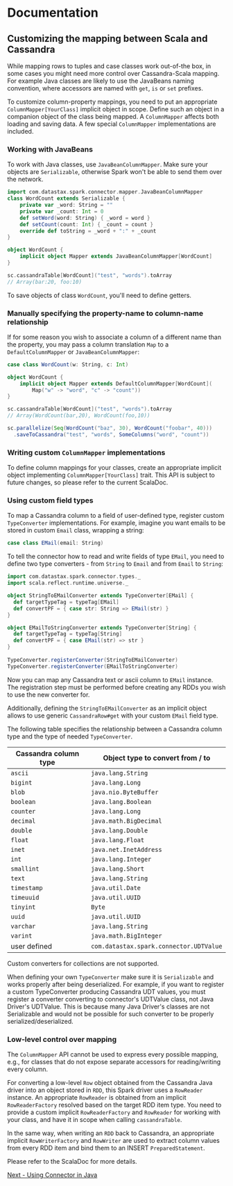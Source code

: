 # Documentation
## Customizing the mapping between Scala and Cassandra

While mapping rows to tuples and case classes work out-of-the box, 
in some cases you might need more control over Cassandra-Scala mapping. 
For example Java classes are likely to use the JavaBeans naming convention, where accessors are named 
with `get`, `is` or `set` prefixes. 

To customize column-property mappings, 
you need to put an appropriate `ColumnMapper[YourClass]` implicit object in scope. 
Define such an object in a companion object of the class being mapped. 
A `ColumnMapper` affects both loading and saving data. A few special `ColumnMapper` 
implementations are included.

### Working with JavaBeans
To work with Java classes, use `JavaBeanColumnMapper`. 
Make sure your objects are `Serializable`, otherwise Spark won't be able to send them over the network.

```scala
import com.datastax.spark.connector.mapper.JavaBeanColumnMapper
class WordCount extends Serializable { 
    private var _word: String = ""
    private var _count: Int = 0
    def setWord(word: String) { _word = word }
    def setCount(count: Int) { _count = count }
    override def toString = _word + ":" + _count
}

object WordCount {
    implicit object Mapper extends JavaBeanColumnMapper[WordCount] 
}

sc.cassandraTable[WordCount]("test", "words").toArray
// Array(bar:20, foo:10)
```

To save objects of class `WordCount`, you'll need to define getters.

### Manually specifying the property-name to column-name relationship
If for some reason you wish to associate a column of a different name than the property, 
you may pass a column translation `Map` to a `DefaultColumnMapper` or `JavaBeanColumnMapper`:

```scala
case class WordCount(w: String, c: Int)

object WordCount { 
    implicit object Mapper extends DefaultColumnMapper[WordCount](
        Map("w" -> "word", "c" -> "count")) 
}

sc.cassandraTable[WordCount]("test", "words").toArray
// Array(WordCount(bar,20), WordCount(foo,10))

sc.parallelize(Seq(WordCount("baz", 30), WordCount("foobar", 40)))
  .saveToCassandra("test", "words", SomeColumns("word", "count"))
```

### Writing custom `ColumnMapper` implementations
To define column mappings for your classes, create an appropriate implicit object implementing 
`ColumnMapper[YourClass]` trait. This API is subject to future changes, so please refer to the current ScalaDoc.
 
### Using custom field types
To map a Cassandra column to a field of user-defined type, register custom `TypeConverter` implementations.
For example, imagine you want emails to be stored in custom `Email` class, wrapping a string:

```scala
case class EMail(email: String)
```
    
To tell the connector how to read and write fields of type `EMail`, you need to define two 
type converters - from `String` to `Email` and from `Email` to `String`:

```scala
import com.datastax.spark.connector.types._
import scala.reflect.runtime.universe._

object StringToEMailConverter extends TypeConverter[EMail] {
  def targetTypeTag = typeTag[EMail]
  def convertPF = { case str: String => EMail(str) }
}

object EMailToStringConverter extends TypeConverter[String] {
  def targetTypeTag = typeTag[String]
  def convertPF = { case EMail(str) => str }
}
    
TypeConverter.registerConverter(StringToEMailConverter)
TypeConverter.registerConverter(EMailToStringConverter)            
```
 
Now you can map any Cassandra text or ascii column to `EMail` instance.
The registration step must be performed before creating any RDDs you wish to
use the new converter for.

Additionally, defining the `StringToEMailConverter` as an implicit object 
allows to use generic `CassandraRow#get` with your custom `EMail` field type.
 
The following table specifies the relationship between a Cassandra column type and 
the type of needed `TypeConverter`.

Cassandra column type | Object type to convert from / to
----------------------|------------------------------------------
 `ascii`              | `java.lang.String`
 `bigint`             | `java.lang.Long`
 `blob`               | `java.nio.ByteBuffer`
 `boolean`            | `java.lang.Boolean`
 `counter`            | `java.lang.Long`
 `decimal`            | `java.math.BigDecimal`
 `double`             | `java.lang.Double`
 `float`              | `java.lang.Float`
 `inet`               | `java.net.InetAddress`
 `int`                | `java.lang.Integer`
 `smallint`           | `java.lang.Short`
 `text`               | `java.lang.String`
 `timestamp`          | `java.util.Date`
 `timeuuid`           | `java.util.UUID`
 `tinyint`            | `Byte`
 `uuid`               | `java.util.UUID`
 `varchar`            | `java.lang.String`
 `varint`             | `java.math.BigInteger`
 user defined         | `com.datastax.spark.connector.UDTValue`

Custom converters for collections are not supported.
 
When defining your own `TypeConverter` make sure it is `Serializable` and
works properly after being deserialized. For example, if you want to 
register a custom TypeConverter producing
Cassandra UDT values, you must register a converter converting to connector's
UDTValue class, not Java Driver's UDTValue. This is because many Java Driver's classes are not
Serializable and would not be possible for such converter to be properly serialized/deserialized.  

### Low-level control over mapping
The `ColumnMapper` API cannot be used to express every possible mapping, e.g., for classes that do not expose
separate accessors for reading/writing every column. 

For converting a low-level `Row` object obtained from the Cassandra Java driver into an object stored in `RDD`, 
this Spark driver uses a `RowReader` instance. An appropriate `RowReader` is obtained from an implicit 
`RowReaderFactory` resolved based on the target RDD item type. You need to provide a custom implicit 
`RowReaderFactory` and `RowReader` for working with your class, and have it in scope when calling `cassandraTable`.
  
In the same way, when writing an `RDD` back to Cassandra, an appropriate implicit `RowWriterFactory` and 
`RowWriter` are used to extract column values from every RDD item and bind them to an INSERT `PreparedStatement`.
     
Please refer to the ScalaDoc for more details.

[Next - Using Connector in Java](7_java_api.md)
